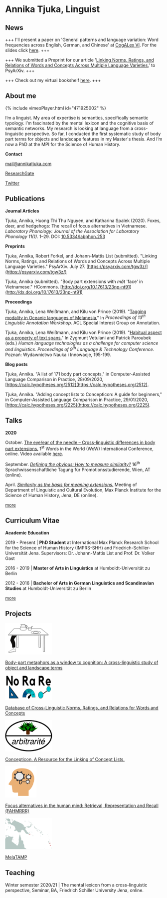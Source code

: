 # Annika Tjuka, Linguist 

## News

+++ I'll present a paper on 'General patterns and language variation: Word frequencies across English, German, and Chinese' at [CogALex VI](https://sites.google.com/view/cogalex-2020/home). For the slides click [here](/slides/tjuka2020-frequencies-CogALex.pdf). +++

+++ We submitted a Preprint for our article '[Linking Norms, Ratings, and Relations of Words and Concepts Across Multiple Language Varieties.](https://psyarxiv.com/tgw3z/)' to PsyArXiv. +++

+++ Check out my virtual bookshelf [here](bookshelf.md). +++


## About me

{% include vimeoPlayer.html id="471925002" %}

I’m a linguist. My area of expertise is semantics, specifically semantic typology. I’m fascinated by the mental lexicon and the cognitive basis of semantic networks. My research is looking at language from a cross-linguistic perspective. So far, I conducted the first systematic study of body part terms for objects and landscape features in my Master's thesis. And I’m now a PhD at the MPI for the Science of Human History.

**Contact**

<mail@annikatjuka.com>

[ResearchGate](https://www.researchgate.net/profile/Annika_Tjuka)

[Twitter](https://twitter.com/AnnikaTjuka)

## Publications

**Journal Articles**

Tjuka, Annika, Huong Thi Thu Nguyen, and Katharina Spalek (2020). Foxes, deer, and hedgehogs: The recall of focus alternatives in Vietnamese. _Laboratory Phonology: Journal of the Association for Laboratory Phonology 11(1)._ 1–29. DOI: [10.5334/labphon.253](https://doi.org/10.5334/labphon.253)

**Preprints**

Tjuka, Annika, Robert Forkel, and Johann-Mattis List (submitted). "Linking Norms, Ratings, and Relations of Words and Concepts Across Multiple Language Varieties." PsyArXiv. July 27. [https://psyarxiv.com/tgw3z/](https://psyarxiv.com/tgw3z/)

Tjuka, Annika (submitted). "Body part extensions with _mặt_ 'face' in Vietnamese." HCommons. [http://doi.org/10.17613/23np-nt91](http://dx.doi.org/10.17613/23np-nt91)

**Proceedings**

Tjuka, Annika, Lena Weißmann, and Kilu von Prince (2019). "[Tagging modality in Oceanic languages of Melanesia.](/papers/tjuka2019_tagging_modality_oceanic_LAW.pdf)" In _Proceedings of 13<sup>th</sup> Linguistic Annotation Workshop._ ACL Special Interest Group on Annotation.

Tjuka, Annika, Lena Weißmann, and Kilu von Prince (2019). "[Habitual aspect as a property of text spans.](/papers/tjuka2019_LTC_habitual_aspect.pdf)"  In Zygmunt Vetulani and Patrick Paroubek (eds.) _Human language technologies as a challenge for computer science and linguistics. Proceedings of 9<sup>th</sup> Language & Technology Conference._ Poznań: Wydawnictwo Nauka i Innowacje, 195-199.

**Blog posts**

Tjuka, Annika. "A list of 171 body part concepts," in Computer-Assisted Language Comparison in Practice, 28/09/2020, [https://calc.hypotheses.org/2512](https://calc.hypotheses.org/2512).

Tjuka, Annika. "Adding concept lists to Concepticon: A guide for beginners," in Computer-Assisted Language Comparison in Practice, 29/01/2020, [https://calc.hypotheses.org/2225](https://calc.hypotheses.org/2225).

## Talks

**2020**

October. [The eye/ear of the needle – Cross-linguistic differences in body part extensions.](/slides/tjuka2020_body_object_colexifications_WoW.pdf) 1<sup>st</sup> Words in the World (WoW) International Conference, online. Video available [here](https://vimeo.com/469215455).

September. _[Defining the obvious: How to measure similarity?](/slides/tjuka2020_similarity_STaPs.pdf)_ 16<sup>th</sup> Sprachwissenschaftliche Tagung für Promotionsstudierende, Wien, AT (online).

April. _[Similarity as the basis for meaning extensions.](/slides/tjuka2020_similarity_DLCEmeeting.pdf)_ Meeting of Department of Linguistic and Cultural Evolution, Max Planck Institute for the Science of Human History, Jena, DE (online).

[more](talks.md)

## Curriculum Vitae

**Academic Education**

2019 - Present | **PhD Student** at International Max Planck Research School for the Science of Human History (IMPRS-SHH) and Friedrich-Schiller-Universität Jena.
Supervisors: Dr. Johann-Mattis List and Prof. Dr. Volker Gast

2016 - 2019 | **Master of Arts in Linguistics** at
Humboldt-Universität zu Berlin

2012 - 2016 | **Bachelor of Arts in German Linguistics and Scandinavian Studies** at
Humboldt-Universität zu Berlin

[more](cv.md)

## Projects

<img src="projects/tableleg.png" width="150" height="100"> 

[Body-part metaphors as a window to cognition: A cross-linguistic study of object and landscape terms](ma-thesis.md)

<img src="projects/logo-norare.png" width="150" height="80"> 

[Database of Cross-Linguistic Norms, Ratings, and Relations for Words and Concepts](https://digling.org/norare/)

<img src="projects/logo-concepticon.png" width="150" height="100"> 

[Concepticon. A Resource for the Linking of Concept Lists.](https://concepticon.clld.org/)

<img src="projects/fahmrrr.png" width="100" height="100"> 

[Focus alternatives in the human mind: Retrieval, Representation and Recall (FAHMRRR)](https://www.projekte.hu-berlin.de/de/fahmrrr)

<img src="projects/melatamp.png" width="150" height="100"> 

[MelaTAMP](https://www.projekte.hu-berlin.de/en/melatamp)


## Teaching

Winter semester 2020/21 | The mental lexicon from a cross-linguistic perspective, Seminar, BA, 
Friedrich Schiller University Jena, online.

